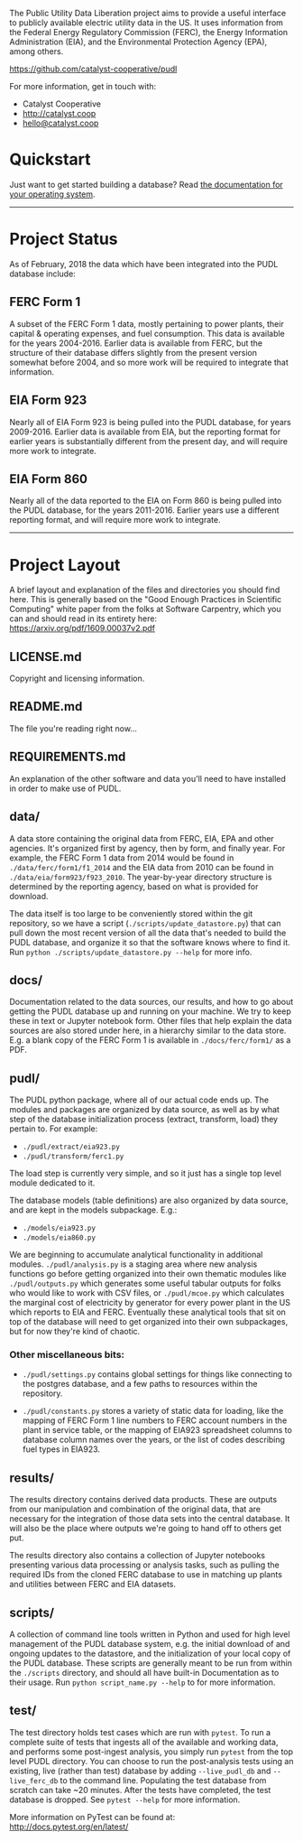 The Public Utility Data Liberation project aims to provide a useful interface
to publicly available electric utility data in the US.  It uses information
from the Federal Energy Regulatory Commission (FERC), the Energy Information
Administration (EIA), and the Environmental Protection Agency (EPA), among
others.

https://github.com/catalyst-cooperative/pudl

For more information, get in touch with:
 - Catalyst Cooperative
 - http://catalyst.coop
 - hello@catalyst.coop

# Quickstart
Just want to get started building a database? Read [the documentation for your operating system](/docs).

---
# Project Status
As of February, 2018 the data which have been integrated into the PUDL database include:

## FERC Form 1
A subset of the FERC Form 1 data, mostly pertaining to power plants, their
capital & operating expenses, and fuel consumption. This data is available for
the years 2004-2016. Earlier data is available from FERC, but the structure of
their database differs slightly from the present version somewhat before 2004,
and so more work will be required to integrate that information.

## EIA Form 923
Nearly all of EIA Form 923 is being pulled into the PUDL database, for years
2009-2016. Earlier data is available from EIA, but the reporting format for
earlier years is substantially different from the present day, and will require
more work to integrate.

## EIA Form 860
Nearly all of the data reported to the EIA on Form 860 is being pulled into the
PUDL database, for the years 2011-2016. Earlier years use a different reporting
format, and will require more work to integrate.

---
# Project Layout
A brief layout and explanation of the files and directories you should find
here.  This is generally based on the "Good Enough Practices in Scientific
Computing" white paper from the folks at Software Carpentry, which you can and
should read in its entirety here: https://arxiv.org/pdf/1609.00037v2.pdf

## LICENSE.md
Copyright and licensing information.

## README.md
The file you're reading right now...

## REQUIREMENTS.md
An explanation of the other software and data you'll need to have installed in
order to make use of PUDL.

## data/
A data store containing the original data from FERC, EIA, EPA and other
agencies. It's organized first by agency, then by form, and finally year. For
example, the FERC Form 1 data from 2014 would be found in
`./data/ferc/form1/f1_2014` and the EIA data from 2010 can be found in
`./data/eia/form923/f923_2010`. The year-by-year directory structure is
determined by the reporting agency, based on what is provided for download.

The data itself is too large to be conveniently stored within the git
repository, so we have a script (`./scripts/update_datastore.py`) that can pull
down the most recent version of all the data that's needed to build the PUDL
database, and organize it so that the software knows where to find it. Run
`python ./scripts/update_datastore.py --help` for more info.

## docs/
Documentation related to the data sources, our results, and how to go about
getting the PUDL database up and running on your machine. We try to keep these
in text or Jupyter notebook form. Other files that help explain the data
sources are also stored under here, in a hierarchy similar to the data store.
E.g. a blank copy of the FERC Form 1 is available in `./docs/ferc/form1/` as a
PDF.

## pudl/
The PUDL python package, where all of our actual code ends up. The modules and
packages are organized by data source, as well as by what step of the database
initialization process (extract, transform, load) they pertain to. For example:
 - `./pudl/extract/eia923.py`
 - `./pudl/transform/ferc1.py`

The load step is currently very simple, and so it just has a single top level
module dedicated to it.

The database models (table definitions) are also organized by data source, and are kept in the models subpackage. E.g.:
 - `./models/eia923.py`
 - `./models/eia860.py`

We are beginning to accumulate analytical functionality in additional modules.
`./pudl/analysis.py` is a staging area where new analysis functions go before
getting organized into their own thematic modules like `./pudl/outputs.py`
which generates some useful tabular outputs for folks who would like to work
with CSV files, or `./pudl/mcoe.py` which calculates the marginal cost of
electricity by generator for every power plant in the US which reports to EIA
and FERC. Eventually these analytical tools that sit on top of the database
will need to get organized into their own subpackages, but for now they're kind
of chaotic.

### Other miscellaneous bits:
 - `./pudl/settings.py` contains global settings for things like connecting to
   the postgres database, and a few paths to resources within the repository.

 - `./pudl/constants.py` stores a variety of static data for loading, like the
   mapping of FERC Form 1 line numbers to FERC account numbers in the plant in
   service table, or the mapping of EIA923 spreadsheet columns to database
   column names over the years, or the list of codes describing fuel types in
   EIA923.

## results/
The results directory contains derived data products. These are outputs from
our manipulation and combination of the original data, that are necessary for
the integration of those data sets into the central database. It will also be
the place where outputs we're going to hand off to others get put.

The results directory also contains a collection of Jupyter notebooks
presenting various data processing or analysis tasks, such as pulling the
required IDs from the cloned FERC database to use in matching up plants and
utilities between FERC and EIA datasets.

## scripts/
A collection of command line tools written in Python and used for high level
management of the PUDL database system, e.g. the initial download of and
ongoing updates to the datastore, and the initialization of your local copy of
the PUDL database.  These scripts are generally meant to be run from within the
`./scripts` directory, and should all have built-in Documentation as to their
usage. Run `python script_name.py --help` to for more information.

## test/
The test directory holds test cases which are run with `pytest`. To run a
complete suite of tests that ingests all of the available and working data, and
performs some post-ingest analysis, you simply run `pytest` from the top level
PUDL directory. You can choose to run the post-analysis tests using an
existing, live (rather than test) database by adding `--live_pudl_db` and
`--live_ferc_db` to the command line. Populating the test database from scratch
can take ~20 minutes. After the tests have completed, the test database is
dropped. See `pytest --help` for more information.

More information on PyTest can be found at: http://docs.pytest.org/en/latest/
